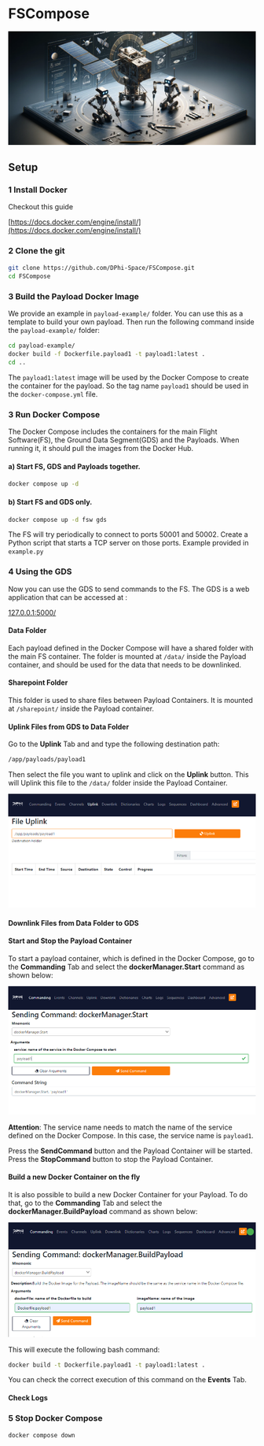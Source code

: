 # FSCompose
![](imgs/logo.png)

## Setup
### 1 Install Docker 
Checkout this guide 

[https://docs.docker.com/engine/install/](https://docs.docker.com/engine/install/)

### 2 Clone the git 

   ```bash
   git clone https://github.com/DPhi-Space/FSCompose.git
   cd FSCompose
   ```
   
### 3 Build the Payload Docker Image

We provide an example in `payload-example/` folder. You can use this as a template to build your own payload. Then run the following command inside the `payload-example/` folder:
   ```bash
   cd payload-example/
   docker build -f Dockerfile.payload1 -t payload1:latest .
   cd ..
   ```

The `payload1:latest` image will be used by the Docker Compose to create the container for the payload. So the tag name `payload1` should be used in the `docker-compose.yml` file.


### 3 Run Docker Compose 

The Docker Compose includes the containers for the main Flight Software(FS), the Ground Data Segment(GDS) and the Payloads. When running it, it should pull the images from the Docker Hub.

#### a) Start FS, GDS and Payloads together.

   ```bash
   docker compose up -d
   ```

#### b) Start FS and GDS only.
   
   ```bash   
   docker compose up -d fsw gds
   ```
      
The FS will try periodically to connect to ports 50001 and 50002. Create a Python script that starts a TCP server on those ports. Example provided in `example.py`

### 4 Using the GDS 

Now you can use the GDS to send commands to the FS. The GDS is a web application that can be accessed at :

[127.0.0.1:5000/](http://127.0.0.1:5000/)


#### Data Folder

Each payload defined in the Docker Compose will have a shared folder with the main FS container. The folder is mounted at `/data/` inside the Payload container, and should be used for the data that needs to be downlinked. 

#### Sharepoint Folder

This folder is used to share files between Payload Containers. It is mounted at `/sharepoint/` inside the Payload container.  


#### Uplink Files from GDS to Data Folder
Go to the **Uplink** Tab and and type the following destination path:

   ```bash
   /app/payloads/payload1
   ```
   
Then select the file you want to uplink and click on the **Uplink** button. This will Uplink this file to the `/data/` folder inside the Payload Container.

![Alt text](imgs/image.png)

#### Downlink Files from Data Folder to GDS

#### Start and Stop the Payload Container

To start a payload container, which is defined in the Docker Compose, go to the **Commanding** Tab and select the **dockerManager.Start** command as shown below:

   ![Alt text](imgs/image-1.png)


**Attention**: The service name needs to match the name of the service defined on the Docker Compose. In this case, the service name is `payload1`. 

Press the **SendCommand** button and the Payload Container will be started. Press the **StopCommand** button to stop the Payload Container.

#### Build a new Docker Container on the fly
It is also possible to build a new Docker Container for your Payload. To do that, go to the **Commanding** Tab and select the **dockerManager.BuildPayload** command as shown below:

   ![Alt text](imgs/image-5.png)

This will execute the following bash command:

   ```bash
   docker build -t Dockerfile.payload1 -t payload1:latest .
   ```
You can check the correct execution of this command on the **Events** Tab.

#### Check Logs
   






### 5 Stop Docker Compose

   ```bash
   docker compose down
   ```